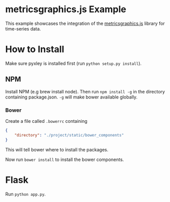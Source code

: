 # metricsgraphics.js Example
This example showcases the integration of the [metricsgraphics.js](http://metricsgraphicsjs.org/)
library for time-series data.

# How to Install
Make sure pyxley is installed first (run `python setup.py install`).

## NPM
Install NPM (e.g brew install node). Then run `npm install -g` in the directory containing
package.json. `-g` will make bower available globally.

### Bower
Create a file called `.bowerrc` containing
```json
{
    "directory": "./project/static/bower_components"
}
```
This will tell bower where to install the packages.

Now run `bower install` to install the bower components.

# Flask
Run `python app.py`.



